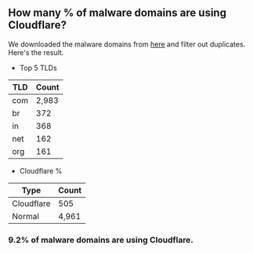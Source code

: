 ## How many % of malware domains are using Cloudflare?


We downloaded the malware domains from [here](https://urlhaus.abuse.ch) and filter out duplicates.
Here's the result.


[//]: # (start replacement)


- Top 5 TLDs

| TLD | Count |
| --- | --- |
| com | 2,983 |
| br | 372 |
| in | 368 |
| net | 162 |
| org | 161 |


- Cloudflare %

| Type | Count |
| --- | --- |
| Cloudflare | 505 |
| Normal | 4,961 |


### 9.2% of malware domains are using Cloudflare.